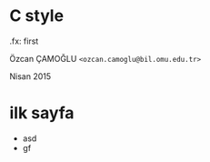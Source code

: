 #   C style

.fx: first

Özcan ÇAMOĞLU `<ozcan.camoglu@bil.omu.edu.tr>`

Nisan 2015

#   ilk sayfa

-   asd
-   gf
